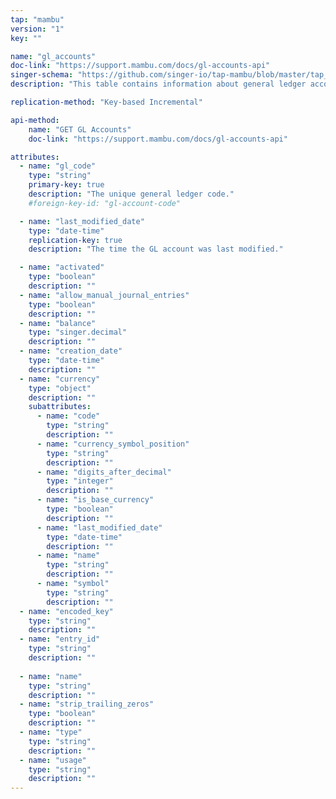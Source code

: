 ```yaml
---
tap: "mambu"
version: "1"
key: ""

name: "gl_accounts"
doc-link: "https://support.mambu.com/docs/gl-accounts-api"
singer-schema: "https://github.com/singer-io/tap-mambu/blob/master/tap_mambu/schemas/gl_accounts.json"
description: "This table contains information about general ledger accounts."

replication-method: "Key-based Incremental"

api-method:
    name: "GET GL Accounts"
    doc-link: "https://support.mambu.com/docs/gl-accounts-api"

attributes:
  - name: "gl_code"
    type: "string"
    primary-key: true
    description: "The unique general ledger code."
    #foreign-key-id: "gl-account-code"

  - name: "last_modified_date"
    type: "date-time"
    replication-key: true
    description: "The time the GL account was last modified."

  - name: "activated"
    type: "boolean"
    description: ""
  - name: "allow_manual_journal_entries"
    type: "boolean"
    description: ""
  - name: "balance"
    type: "singer.decimal"
    description: ""
  - name: "creation_date"
    type: "date-time"
    description: ""
  - name: "currency"
    type: "object"
    description: ""
    subattributes:
      - name: "code"
        type: "string"
        description: ""
      - name: "currency_symbol_position"
        type: "string"
        description: ""
      - name: "digits_after_decimal"
        type: "integer"
        description: ""
      - name: "is_base_currency"
        type: "boolean"
        description: ""
      - name: "last_modified_date"
        type: "date-time"
        description: ""
      - name: "name"
        type: "string"
        description: ""
      - name: "symbol"
        type: "string"
        description: ""
  - name: "encoded_key"
    type: "string"
    description: ""
  - name: "entry_id"
    type: "string"
    description: ""
  
  - name: "name"
    type: "string"
    description: ""
  - name: "strip_trailing_zeros"
    type: "boolean"
    description: ""
  - name: "type"
    type: "string"
    description: ""
  - name: "usage"
    type: "string"
    description: ""
---
```

